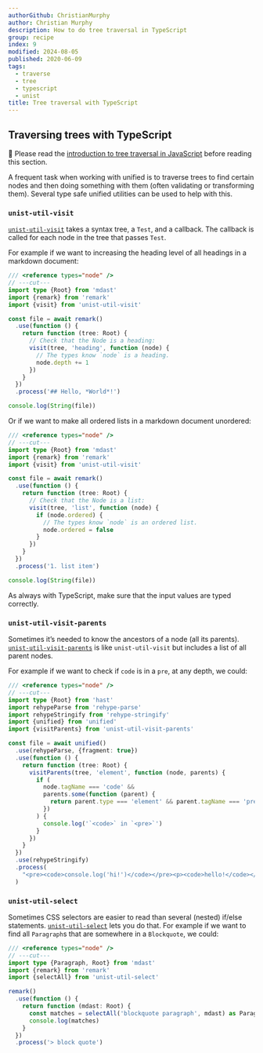 ```yaml
---
authorGithub: ChristianMurphy
author: Christian Murphy
description: How to do tree traversal in TypeScript
group: recipe
index: 9
modified: 2024-08-05
published: 2020-06-09
tags:
  - traverse
  - tree
  - typescript
  - unist
title: Tree traversal with TypeScript
---
```


## Traversing trees with TypeScript

📓 Please read the
[introduction to tree traversal in JavaScript][tree-traversal]
before reading this section.

A frequent task when working with unified is to traverse trees to find certain
nodes and then doing something with them (often validating or transforming
them).
Several type safe unified utilities can be used to help with this.

### `unist-util-visit`

[`unist-util-visit`][visit] takes a syntax tree,
a `Test`,
and a callback.
The callback is called for each node in the tree that passes `Test`.

For example if we want to increasing the heading level of all headings in a
markdown document:

```ts twoslash
/// <reference types="node" />
// ---cut---
import type {Root} from 'mdast'
import {remark} from 'remark'
import {visit} from 'unist-util-visit'

const file = await remark()
  .use(function () {
    return function (tree: Root) {
      // Check that the Node is a heading:
      visit(tree, 'heading', function (node) {
        // The types know `node` is a heading.
        node.depth += 1
      })
    }
  })
  .process('## Hello, *World*!')

console.log(String(file))
```

Or if we want to make all ordered lists in a markdown document unordered:

```ts twoslash
/// <reference types="node" />
// ---cut---
import type {Root} from 'mdast'
import {remark} from 'remark'
import {visit} from 'unist-util-visit'

const file = await remark()
  .use(function () {
    return function (tree: Root) {
      // Check that the Node is a list:
      visit(tree, 'list', function (node) {
        if (node.ordered) {
          // The types know `node` is an ordered list.
          node.ordered = false
        }
      })
    }
  })
  .process('1. list item')

console.log(String(file))
```

As always with TypeScript,
make sure that the input values are typed correctly.

### `unist-util-visit-parents`

Sometimes it’s needed to know the ancestors of a node (all its parents).
[`unist-util-visit-parents`][visit-parents] is like `unist-util-visit` but
includes a list of all parent nodes.

For example if we want to check if `code` is in a `pre`, at any depth,
we could:

```ts twoslash
/// <reference types="node" />
// ---cut---
import type {Root} from 'hast'
import rehypeParse from 'rehype-parse'
import rehypeStringify from 'rehype-stringify'
import {unified} from 'unified'
import {visitParents} from 'unist-util-visit-parents'

const file = await unified()
  .use(rehypeParse, {fragment: true})
  .use(function () {
    return function (tree: Root) {
      visitParents(tree, 'element', function (node, parents) {
        if (
          node.tagName === 'code' &&
          parents.some(function (parent) {
            return parent.type === 'element' && parent.tagName === 'pre'
          })
        ) {
          console.log('`<code>` in `<pre>`')
        }
      })
    }
  })
  .use(rehypeStringify)
  .process(
    "<pre><code>console.log('hi!')</code></pre><p><code>hello!</code></p>"
  )
```

### `unist-util-select`

Sometimes CSS selectors are easier to read than several (nested) if/else
statements.
[`unist-util-select`][select] lets you do that.
For example if we want to find all `Paragraph`s that are somewhere in a
`Blockquote`, we could:

```ts twoslash
/// <reference types="node" />
// ---cut---
import type {Paragraph, Root} from 'mdast'
import {remark} from 'remark'
import {selectAll} from 'unist-util-select'

remark()
  .use(function () {
    return function (mdast: Root) {
      const matches = selectAll('blockquote paragraph', mdast) as Paragraph[]
      console.log(matches)
    }
  })
  .process('> block quote')
```

[tree-traversal]: /learn/recipe/tree-traversal/

[visit]: https://github.com/syntax-tree/unist-util-visit

[visit-parents]: https://github.com/syntax-tree/unist-util-visit-parents

[select]: https://github.com/syntax-tree/unist-util-select
